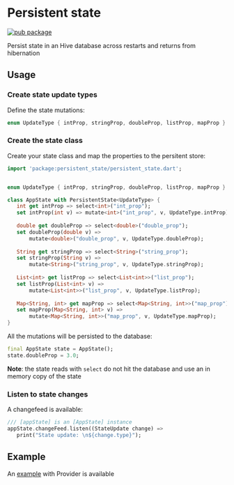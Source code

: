 # Persistent state

[![pub package](https://img.shields.io/pub/v/persistent_state.svg)](https://pub.dartlang.org/packages/persistent_state)

Persist state in an Hive database across restarts and returns from hibernation

## Usage

### Create state update types

Define the state mutations:

   ```dart
   enum UpdateType { intProp, stringProp, doubleProp, listProp, mapProp }
   ```

### Create the state class

Create your state class and map the properties to the persitent store:

   ```dart
   import 'package:persistent_state/persistent_state.dart';


   enum UpdateType { intProp, stringProp, doubleProp, listProp, mapProp }

   class AppState with PersistentState<UpdateType> {
      int get intProp => select<int>("int_prop");
      set intProp(int v) => mutate<int>("int_prop", v, UpdateType.intProp);
    
      double get doubleProp => select<double>("double_prop");
      set doubleProp(double v) =>
          mutate<double>("double_prop", v, UpdateType.doubleProp);
    
      String get stringProp => select<String>("string_prop");
      set stringProp(String v) =>
          mutate<String>("string_prop", v, UpdateType.stringProp);
    
      List<int> get listProp => select<List<int>>("list_prop");
      set listProp(List<int> v) =>
          mutate<List<int>>("list_prop", v, UpdateType.listProp);
    
      Map<String, int> get mapProp => select<Map<String, int>>("map_prop");
      set mapProp(Map<String, int> v) =>
          mutate<Map<String, int>>("map_prop", v, UpdateType.mapProp);
   }   
   ```

All the mutations will be persisted to the database:

   ```dart
   final AppState state = AppState();
   state.doubleProp = 3.0;
   ```

**Note**: the state reads with `select` do not hit the database and
use an in memory copy of the state

### Listen to state changes

A changefeed is available:

   ```dart
   /// [appState] is an [AppState] instance
   appState.changeFeed.listen((StateUpdate change) =>
      print("State update: \n${change.type}");
   ```

## Example

An [example](example) with Provider is available
